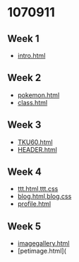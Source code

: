# 1070911

## Week 1
- [intro.html](https://liuchihtong.github.io/1070911/w01/intro.html)

## Week 2
- [pokemon.html](https://liuchihtong.github.io/1070911/w02/Pokemon.html)
- [class.html](https://liuchihtong.github.io/1070911/w02/class.html)

## Week 3
- [TKU60.html](https://liuchihtong.github.io/1070911/w03/TKU60.html)
- [HEADER.html](https://liuchihtong.github.io/1070911/w03/HEADER.html)

## Week 4
- [ttt.html,ttt.css](https://liuchihtong.github.io/1070911/w04/ttt.html)
- [blog.html,blog.css](https://liuchihtong.github.io/1070911/w04/blog.html)
- [profile.html](https://liuchihtong.github.io/1070911/w04/profile.html)

## Week 5
- [imagegallery.html](https://liuchihtong.github.io/1070911/w05/imagegallery.html)
- [petimage.html](
<!--stackedit_data:
eyJoaXN0b3J5IjpbMTYyNTgyMjcwNl19
-->